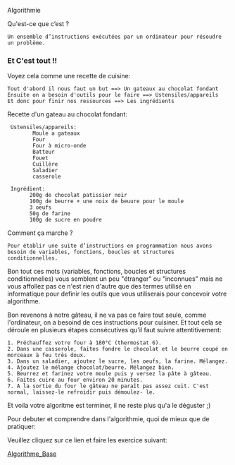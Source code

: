 Algorithmie

Qu'est-ce que c’est ?

    Un ensemble d’instructions exécutées par un ordinateur pour résoudre un problème.
    
 ### Et C'est tout !! 
 Voyez cela comme une recette de cuisine:
    
    Tout d'abord il nous faut un but ==> Un gateaux au chocolat fondant
    Ensuite on a besoin d'outils pour le faire ==> Ustensiles/appareils
    Et donc pour finir nos ressources ==> Les ingrédients
 Recette d'un gateau au chocolat fondant:
 
     Ustensiles/appareils:
            Moule a gateaux
            Four
            Four à micro-onde
            Batteur
            Fouet
            Cuillère 
            Saladier
            casserole

     Ingrédient:
           200g de chocolat patissier noir
           100g de beurre + une noix de beuure pour le moule
           3 oeufs
           50g de farine
           100g de sucre en poudre

Comment ça marche ?

    Pour établir une suite d’instructions en programmation nous avons besoin de variables, fonctions, boucles et structures           conditionnelles.

Bon tout ces mots (variables, fonctions, boucles et structures conditionnelles)  vous semblent un peu "étranger" ou "inconnues" mais ne vous affollez pas ce n'est rien d'autre que des termes utilisé en informatique pour definir les outils que vous utiliserais pour concevoir votre algorithme.

Bon revenons à notre gâteau, il ne va pas ce faire tout seule, comme l'ordinateur, on a besoind de ces instructions pour cuisiner.
Et tout cela se déroule en plusieurs étapes consécutives qu'il faut suivre attentitivement:

    1. Préchauffez votre four à 180°C (thermostat 6).
    2. Dans une casserole, faites fondre le chocolat et le beurre coupé en morceaux à feu très doux.
    3. Dans un saladier, ajoutez le sucre, les oeufs, la farine. Mélangez.
    4. Ajoutez le mélange chocolat/beurre. Mélangez bien.
    5. Beurrez et farinez votre moule puis y versez la pâte à gâteau.
    6. Faites cuire au four environ 20 minutes.
    7. A la sortie du four le gâteau ne paraît pas assez cuit. C'est normal, laissez-le refroidir puis démoulez- le.

Et voila votre algoritme est terminer, il ne reste plus qu'a le déguster ;)

Pour debuter et comprendre dans l'algorithmie, quoi de mieux que de pratiquer:

Veuillez cliquez sur ce lien et faire les exercice suivant:

   [Algorithme_Base](https://www.kwyk.fr/algorithme/sommaire/)
